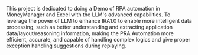 This project is dedicated to doing a Demo of RPA automation in MoneyManager and Excel with the LLM's advanced capabilities. To leverage the power of LLM to enhance IRA1.0 to enable more intelligent data processing, such as better understanding and extracting application data/layout/reasoning information, making the PRA Automation more efficient, accurate, and capable of handling complex logics and give proper exception handling suggestions during replaying.
